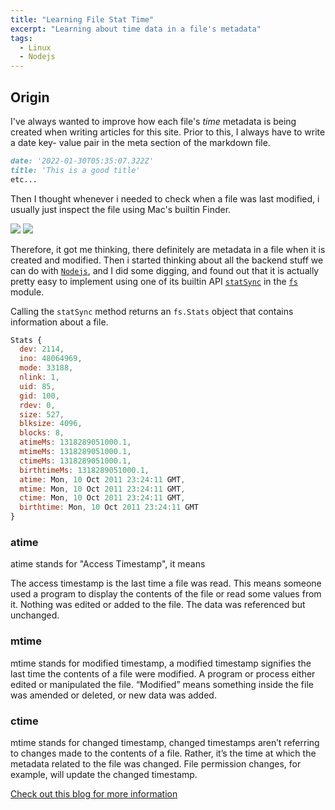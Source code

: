 ```yaml
---
title: "Learning File Stat Time"
excerpt: "Learning about time data in a file's metadata"
tags:
  - Linux
  - Nodejs
---
```


## Origin

I've always wanted to improve how each file's *time* metadata is being created when writing articles for this site. Prior to this, I always have to write a date key- value pair in the meta section of the markdown file.

```markdown
date: '2022-01-30T05:35:07.322Z'
title: 'This is a good title'
etc...
```

Then I thought whenever i needed to check when a file was last modified, i usually just inspect the file using Mac's builtin Finder.

<ImageGroup>
<Image src="/assets/images/notes/mac-finder-inspect.png" height={400} width={300} layout="fixed" quality={100} objectFit="contain" objectPosition="center center" />
<Image src="/assets/images/notes/mac-finder-file-metadata.png" height={400} width={300} layout="fixed" quality={100} objectFit="contain" objectPosition="center center" />
</ImageGroup>

Therefore, it got me thinking, there definitely are metadata in a file when it is created and modified. Then i started thinking about all the backend stuff we can do with [`Nodejs`](https://nodejs.org/en), and I did some digging, and found out that it is actually pretty easy to implement using one of its builtin API [`statSync`](https://nodejs.org/api/fs.html#fsfstatsyncfd-options) in the [`fs`](https://nodejs.org/api/fs.html) module.

Calling the `statSync` method returns an `fs.Stats` object that contains information about a file.

```js
Stats {
  dev: 2114,
  ino: 48064969,
  mode: 33188,
  nlink: 1,
  uid: 85,
  gid: 100,
  rdev: 0,
  size: 527,
  blksize: 4096,
  blocks: 8,
  atimeMs: 1318289051000.1,
  mtimeMs: 1318289051000.1,
  ctimeMs: 1318289051000.1,
  birthtimeMs: 1318289051000.1,
  atime: Mon, 10 Oct 2011 23:24:11 GMT,
  mtime: Mon, 10 Oct 2011 23:24:11 GMT,
  ctime: Mon, 10 Oct 2011 23:24:11 GMT,
  birthtime: Mon, 10 Oct 2011 23:24:11 GMT 
}
```

### atime

atime stands for "Access Timestamp", it means

The access timestamp is the last time a file was read. This means someone used a program to display the contents of the file or read some values from it. Nothing was edited or added to the file. The data was referenced but unchanged.

### mtime

mtime stands for modified timestamp, a modified timestamp signifies the last time the contents of a file were modified. A program or process either edited or manipulated the file. “Modified” means something inside the file was amended or deleted, or new data was added.

### ctime

mtime stands for changed timestamp, changed timestamps aren’t referring to changes made to the contents of a file. Rather, it’s the time at which the metadata related to the file was changed. File permission changes, for example, will update the changed timestamp.

[Check out this blog for more information](https://www.howtogeek.com/517098/linux-file-timestamps-explained-atime-mtime-and-ctime/)
